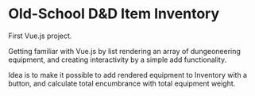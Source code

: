 # Old-School D&D Item Inventory
First Vue.js project.

Getting familiar with Vue.js by list rendering an array of dungeoneering equipment, and creating interactivity by a simple add functionality. 

Idea is to make it possible to add rendered equipment to Inventory with a button, and calculate total encumbrance with total equipment weight.
